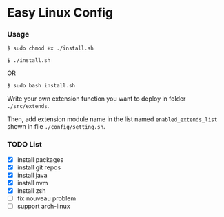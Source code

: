 # Easy Linux Config

### Usage

```
$ sudo chmod +x ./install.sh

$ ./install.sh
```

OR

```
$ sudo bash install.sh
```

Write your own extension function you want to deploy in folder `./src/extends`.

Then, add extension module name in the list named `enabled_extends_list` shown in file `./config/setting.sh`.

### TODO List

- [x] install packages
- [x] install git repos
- [x] install java
- [x] install nvm
- [x] install zsh
- [ ] fix nouveau problem
- [ ] support arch-linux